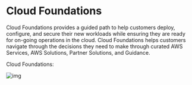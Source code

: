 # Cloud Foundations

Cloud Foundations provides a guided path to help customers deploy, configure, and secure their new workloads while ensuring they are ready for on-going operations in the cloud. Cloud Foundations helps customers navigate through the decisions they need to make through curated AWS Services, AWS Solutions, Partner Solutions, and Guidance.

Cloud Foundations:

![img](https://d1.awsstatic.com/solutions/cloud-foundations/cloud%20foundations%20categories.38982a3148b865419b7d16e64940ecf13b7419c4.png)
